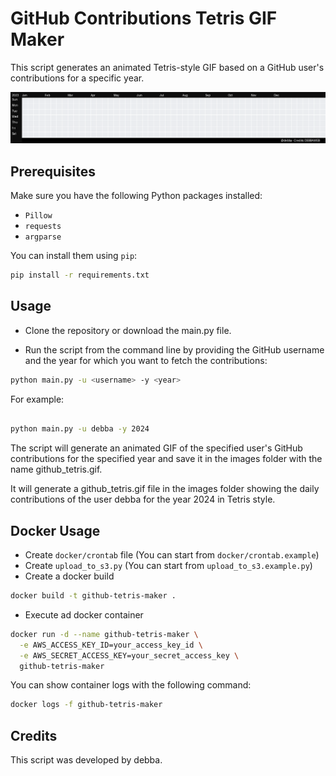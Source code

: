 # GitHub Contributions Tetris GIF Maker

This script generates an animated Tetris-style GIF based on a GitHub user's contributions for a specific year.

[![@debba 2023 - sample](https://raw.githubusercontent.com/debba/gh-contributions-tetris-gif-maker/main/sample/tetris_debba_2023.gif)](https://www.github.com/debba)

## Prerequisites

Make sure you have the following Python packages installed:

- `Pillow`
- `requests`
- `argparse`

You can install them using `pip`:

```sh
pip install -r requirements.txt
```

## Usage

- Clone the repository or download the main.py file.

- Run the script from the command line by providing the GitHub username and the year for which you want to fetch the contributions:

```sh
python main.py -u <username> -y <year>
```

For example:

```sh

python main.py -u debba -y 2024
```

The script will generate an animated GIF of the specified user's GitHub contributions for the specified year and save it in the images folder with the name github_tetris.gif.

It will generate a github_tetris.gif file in the images folder showing the daily contributions of the user debba for the year 2024 in Tetris style.

## Docker Usage

- Create `docker/crontab` file (You can start from `docker/crontab.example`)
- Create `upload_to_s3.py` (You can start from `upload_to_s3.example.py`)
- Create a docker build

```sh
docker build -t github-tetris-maker .
```

- Execute ad docker container

```sh
docker run -d --name github-tetris-maker \
  -e AWS_ACCESS_KEY_ID=your_access_key_id \
  -e AWS_SECRET_ACCESS_KEY=your_secret_access_key \
  github-tetris-maker
```

You can show container logs with the following command:

```sh
docker logs -f github-tetris-maker
```

## Credits

This script was developed by debba.
